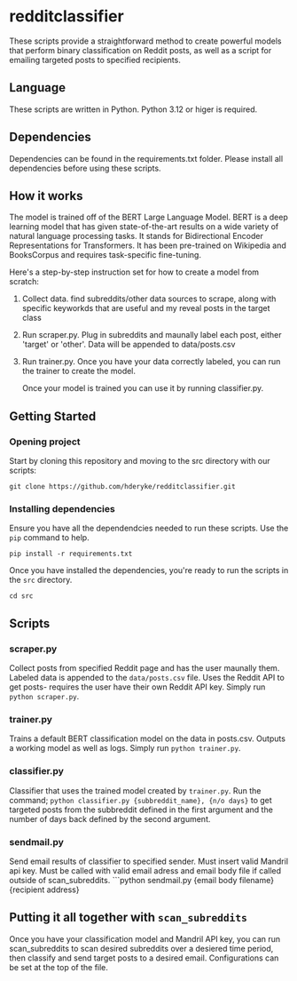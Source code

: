 # redditclassifier
These scripts provide a straightforward method to create powerful models that perform binary classification on Reddit posts, as well as a script for emailing targeted posts to specified recipients.
## Language
These scripts are written in Python. Python 3.12 or higer is required.

## Dependencies
Dependencies can be found in the requirements.txt folder. Please install all dependencies before using these scripts.


## How it works
The model is trained off of the BERT Large Language Model. BERT is a deep learning model that has given state-of-the-art results on a wide variety of natural language processing tasks. It stands for Bidirectional Encoder Representations for Transformers. It has been pre-trained on Wikipedia and BooksCorpus and requires task-specific fine-tuning.

Here's a step-by-step instruction set for how to create a model from scratch:

1. Collect data. find subreddits/other data sources to scrape, along with specific keyworkds that are useful and my reveal posts in the target class
2. Run scraper.py. Plug in subreddits and maunally label each post, either 'target' or 'other'. Data will be appended to data/posts.csv
3. Run trainer.py. Once you have your data correctly labeled, you can run the trainer to create the model.

   Once your model is trained you can use it by running classifier.py.

## Getting Started

### Opening project
Start by cloning this repository and moving to the src directory with our scripts:

``` git clone https://github.com/hderyke/redditclassifier.git ```


### Installing dependencies
Ensure you have all the dependendcies needed to run these scripts. Use the  ``` pip ``` command to help.

``` pip install -r requirements.txt ```

Once you have installed the dependencies, you're ready to run the scripts in the ``` src ``` directory.

```cd src```


## Scripts

### scraper.py
Collect posts from specified Reddit page and has the user maunally them. Labeled data is appended to the ```data/posts.csv``` file. Uses the Reddit API to get posts- requires the user have their own Reddit API key. Simply run ```python scraper.py```.

### trainer.py
Trains a default BERT classification model on the data in posts.csv. Outputs a working model as well as logs. Simply run ```python trainer.py```.

### classifier.py
Classifier that uses the trained model created by ```trainer.py```. Run the command; ```python classifier.py {subbreddit_name}, {n/o days}``` to get targeted posts from the subbreddit defined in the first argument and the number of days back defined by the second argument.

### sendmail.py
Send email results of classifier to specified sender. Must insert valid Mandril api key. Must be called with valid email adress and email body file if called outside of scan_subreddits. ```python sendmail.py {email body filename} {recipient address}

## Putting it all together with ```scan_subreddits```
Once you have your classification model and Mandril API key, you can run scan_subreddits to scan desired subreddits over a desiered time period, then classify and send target posts to a desired email. Configurations can be set at the top of the file. 

